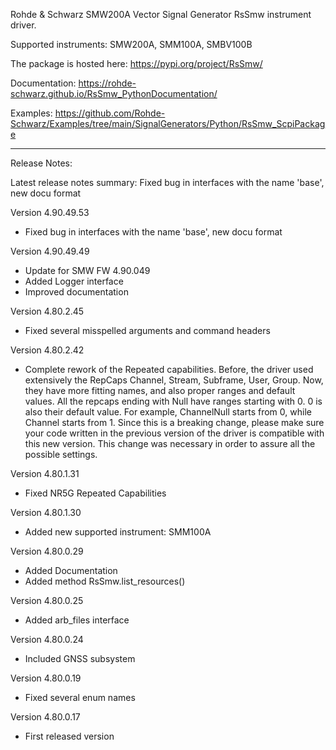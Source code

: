 Rohde & Schwarz SMW200A Vector Signal Generator RsSmw instrument driver.

Supported instruments: SMW200A, SMM100A, SMBV100B

The package is hosted here: https://pypi.org/project/RsSmw/

Documentation: https://rohde-schwarz.github.io/RsSmw_PythonDocumentation/

Examples: https://github.com/Rohde-Schwarz/Examples/tree/main/SignalGenerators/Python/RsSmw_ScpiPackage

----------------------------------------------------------------------------------

Release Notes:

Latest release notes summary: Fixed bug in interfaces with the name 'base', new docu format

Version 4.90.49.53

- Fixed bug in interfaces with the name 'base', new docu format

Version 4.90.49.49

- Update for SMW FW 4.90.049
- Added Logger interface
- Improved documentation

Version 4.80.2.45

- Fixed several misspelled arguments and command headers

Version 4.80.2.42

- Complete rework of the Repeated capabilities. Before, the driver used extensively the RepCaps Channel, Stream, Subframe, User, Group. Now, they have more fitting names, and also proper ranges and default values.
All the repcaps ending with Null have ranges starting with 0. 0 is also their default value.
For example, ChannelNull starts from 0, while Channel starts from 1. Since this is a breaking change, please make sure your code written in the previous version of the driver is compatible with this new version.
This change was necessary in order to assure all the possible settings.

Version 4.80.1.31

- Fixed NR5G Repeated Capabilities

Version 4.80.1.30

- Added new supported instrument: SMM100A

Version 4.80.0.29

- Added Documentation
- Added method RsSmw.list_resources()

Version 4.80.0.25

- Added arb_files interface

Version 4.80.0.24

- Included GNSS subsystem

Version 4.80.0.19

- Fixed several enum names

Version 4.80.0.17

- First released version